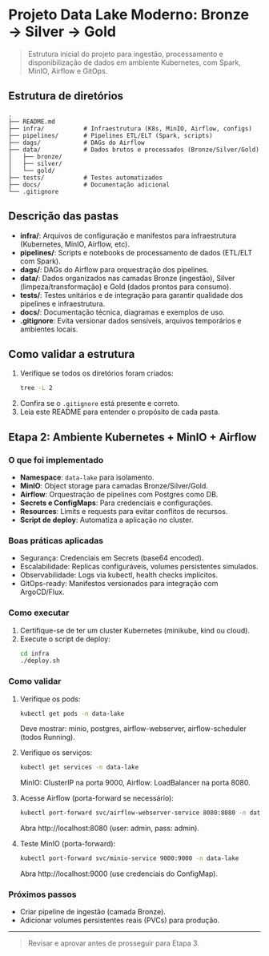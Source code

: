 
# Projeto Data Lake Moderno: Bronze → Silver → Gold

> Estrutura inicial do projeto para ingestão, processamento e disponibilização de dados em ambiente Kubernetes, com Spark, MinIO, Airflow e GitOps.

## Estrutura de diretórios
```
.
├── README.md
├── infra/           # Infraestrutura (K8s, MinIO, Airflow, configs)
├── pipelines/       # Pipelines ETL/ELT (Spark, scripts)
├── dags/            # DAGs do Airflow
├── data/            # Dados brutos e processados (Bronze/Silver/Gold)
│   ├── bronze/
│   ├── silver/
│   └── gold/
├── tests/           # Testes automatizados
├── docs/            # Documentação adicional
└── .gitignore
```

## Descrição das pastas
- **infra/**: Arquivos de configuração e manifestos para infraestrutura (Kubernetes, MinIO, Airflow, etc).
- **pipelines/**: Scripts e notebooks de processamento de dados (ETL/ELT com Spark).
- **dags/**: DAGs do Airflow para orquestração dos pipelines.
- **data/**: Dados organizados nas camadas Bronze (ingestão), Silver (limpeza/transformação) e Gold (dados prontos para consumo).
- **tests/**: Testes unitários e de integração para garantir qualidade dos pipelines e infraestrutura.
- **docs/**: Documentação técnica, diagramas e exemplos de uso.
- **.gitignore**: Evita versionar dados sensíveis, arquivos temporários e ambientes locais.

## Como validar a estrutura
1. Verifique se todos os diretórios foram criados:
	```bash
	tree -L 2
	```
2. Confira se o `.gitignore` está presente e correto.
3. Leia este README para entender o propósito de cada pasta.

## Etapa 2: Ambiente Kubernetes + MinIO + Airflow

### O que foi implementado
- **Namespace**: `data-lake` para isolamento.
- **MinIO**: Object storage para camadas Bronze/Silver/Gold.
- **Airflow**: Orquestração de pipelines com Postgres como DB.
- **Secrets e ConfigMaps**: Para credenciais e configurações.
- **Resources**: Limits e requests para evitar conflitos de recursos.
- **Script de deploy**: Automatiza a aplicação no cluster.

### Boas práticas aplicadas
- Segurança: Credenciais em Secrets (base64 encoded).
- Escalabilidade: Replicas configuráveis, volumes persistentes simulados.
- Observabilidade: Logs via kubectl, health checks implícitos.
- GitOps-ready: Manifestos versionados para integração com ArgoCD/Flux.

### Como executar
1. Certifique-se de ter um cluster Kubernetes (minikube, kind ou cloud).
2. Execute o script de deploy:
   ```bash
   cd infra
   ./deploy.sh
   ```

### Como validar
1. Verifique os pods:
   ```bash
   kubectl get pods -n data-lake
   ```
   Deve mostrar: minio, postgres, airflow-webserver, airflow-scheduler (todos Running).

2. Verifique os serviços:
   ```bash
   kubectl get services -n data-lake
   ```
   MinIO: ClusterIP na porta 9000, Airflow: LoadBalancer na porta 8080.

3. Acesse Airflow (porta-forward se necessário):
   ```bash
   kubectl port-forward svc/airflow-webserver-service 8080:8080 -n data-lake
   ```
   Abra http://localhost:8080 (user: admin, pass: admin).

4. Teste MinIO (porta-forward):
   ```bash
   kubectl port-forward svc/minio-service 9000:9000 -n data-lake
   ```
   Abra http://localhost:9000 (use credenciais do ConfigMap).

### Próximos passos
- Criar pipeline de ingestão (camada Bronze).
- Adicionar volumes persistentes reais (PVCs) para produção.

---
> Revisar e aprovar antes de prosseguir para Etapa 3.

